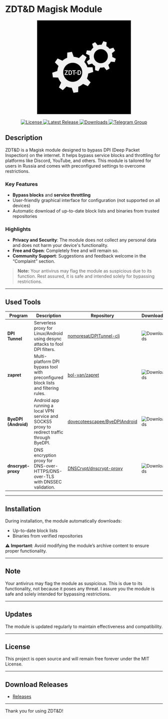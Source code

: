 # ZDT&D Magisk Module

<div align="center">
  <img src="https://github.com/GAME-OVER-op/ZDT-D/blob/main/images/module_icon.png" alt="ZDT&D Logo" width="300" />
</div>

<p align="center">
  <!-- License badge -->
  <a href="https://github.com/GAME-OVER-op/ZDT-D/blob/main/LICENSE">
    <img src="https://img.shields.io/github/license/GAME-OVER-op/ZDT-D?style=flat-square" alt="License" />
  </a>
  <!-- Latest release badge -->
  <a href="https://github.com/GAME-OVER-op/ZDT-D/releases/latest">
    <img src="https://img.shields.io/github/v/release/GAME-OVER-op/ZDT-D?style=flat-square" alt="Latest Release" />
  </a>
  <!-- Total downloads badge -->
  <a href="https://github.com/GAME-OVER-op/ZDT-D/releases">
    <img src="https://img.shields.io/github/downloads/GAME-OVER-op/ZDT-D/total?style=flat-square" alt="Downloads" />
  </a>
  <!-- Telegram badge -->
  <a href="https://t.me/module_ggover">
    <img src="https://img.shields.io/badge/Telegram–Join%20Group-blue?style=flat-square&logo=telegram" alt="Telegram Group" />
  </a>
</p>

## Description

ZDT&D is a Magisk module designed to bypass DPI (Deep Packet Inspection) on the internet. It helps bypass service blocks and throttling for platforms like Discord, YouTube, and others. This module is tailored for users in Russia and comes with preconfigured settings to overcome restrictions.

### Key Features

- **Bypass blocks** and **service throttling**  
- User-friendly graphical interface for configuration (not supported on all devices)  
- Automatic download of up-to-date block lists and binaries from trusted repositories  

### Highlights

- **Privacy and Security**: The module does not collect any personal data and does not harm your device's functionality.  
- **Free and Open**: Completely free and will remain so.  
- **Community Support**: Suggestions and feedback welcome in the “Complaint” section.  

> **Note:** Your antivirus may flag the module as suspicious due to its function. Rest assured, it is safe and intended solely for bypassing restrictions.

---

## Used Tools

| Program                                      | Description                                                                                                 | Repository                                                                  | Downloads                                                                                           |
|----------------------------------------------|-------------------------------------------------------------------------------------------------------------|-----------------------------------------------------------------------------|-----------------------------------------------------------------------------------------------------|
| **DPI Tunnel**                               | Serverless proxy for Linux/Android using desync attacks to fool DPI filters.                                | [nomoresat/DPITunnel-cli](https://github.com/nomoresat/DPITunnel-cli)       | ![Downloads](https://img.shields.io/github/downloads/nomoresat/DPITunnel-android/total?style=flat-square) |
| **zapret**                                   | Multi-platform DPI bypass tool with preconfigured block lists and filtering rules.                         | [bol-van/zapret](https://github.com/bol-van/zapret)                          | ![Downloads](https://img.shields.io/github/downloads/bol-van/zapret/total?style=flat-square)          |
| **ByeDPI (Android)**                         | Android app running a local VPN service and SOCKS5 proxy to redirect traffic through ByeDPI.                | [dovecoteescapee/ByeDPIAndroid](https://github.com/dovecoteescapee/ByeDPIAndroid) | ![Downloads](https://img.shields.io/github/downloads/dovecoteescapee/ByeDPIAndroid/total?style=flat-square) |
| **dnscrypt-proxy**                           | DNS encryption proxy for DNS-over-HTTPS/DNS-over-TLS with DNSSEC validation.                               | [DNSCrypt/dnscrypt-proxy](https://github.com/DNSCrypt/dnscrypt-proxy)        | ![Downloads](https://img.shields.io/github/downloads/DNSCrypt/dnscrypt-proxy/total?style=flat-square)    |

---

## Installation

During installation, the module automatically downloads:

- Up-to-date block lists  
- Binaries from verified repositories  

⚠️ **Important**: Avoid modifying the module’s archive content to ensure proper functionality.

---

## Note
Your antivirus may flag the module as suspicious. This is due to its functionality, not because it poses any threat. I assure you the module is safe and solely intended for bypassing restrictions.

---

## Updates

The module is updated regularly to maintain effectiveness and compatibility.

---

## License

This project is open source and will remain free forever under the MIT License.

---

## Download Releases

- [Releases](https://github.com/GAME-OVER-op/ZDT-D/releases)

---

Thank you for using ZDT&D!  
